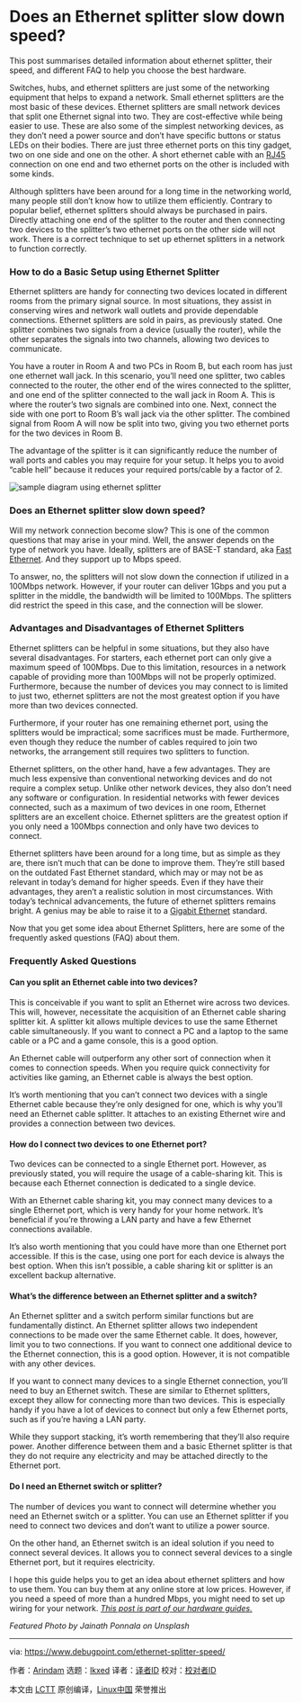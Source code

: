 [#]: subject: "Does an Ethernet splitter slow down speed?"
[#]: via: "https://www.debugpoint.com/ethernet-splitter-speed/"
[#]: author: "Arindam https://www.debugpoint.com/author/admin1/"
[#]: collector: "lkxed"
[#]: translator: " "
[#]: reviewer: " "
[#]: publisher: " "
[#]: url: " "

Does an Ethernet splitter slow down speed?
======
This post summarises detailed information about ethernet splitter, their speed, and different FAQ to help you choose the best hardware.

Switches, hubs, and ethernet splitters are just some of the networking equipment that helps to expand a network. Small ethernet splitters are the most basic of these devices. Ethernet splitters are small network devices that split one Ethernet signal into two. They are cost-effective while being easier to use. These are also some of the simplest networking devices, as they don’t need a power source and don’t have specific buttons or status LEDs on their bodies. There are just three ethernet ports on this tiny gadget, two on one side and one on the other. A short ethernet cable with an [RJ45][1] connection on one end and two ethernet ports on the other is included with some kinds.

Although splitters have been around for a long time in the networking world, many people still don’t know how to utilize them efficiently. Contrary to popular belief, ethernet splitters should always be purchased in pairs. Directly attaching one end of the splitter to the router and then connecting two devices to the splitter’s two ethernet ports on the other side will not work. There is a correct technique to set up ethernet splitters in a network to function correctly.

### How to do a Basic Setup using Ethernet Splitter

Ethernet splitters are handy for connecting two devices located in different rooms from the primary signal source. In most situations, they assist in conserving wires and network wall outlets and provide dependable connections. Ethernet splitters are sold in pairs, as previously stated. One splitter combines two signals from a device (usually the router), while the other separates the signals into two channels, allowing two devices to communicate.

You have a router in Room A and two PCs in Room B, but each room has just one ethernet wall jack. In this scenario, you’ll need one splitter, two cables connected to the router, the other end of the wires connected to the splitter, and one end of the splitter connected to the wall jack in Room A. This is where the router’s two signals are combined into one. Next, connect the side with one port to Room B’s wall jack via the other splitter. The combined signal from Room A will now be split into two, giving you two ethernet ports for the two devices in Room B.

The advantage of the splitter is it can significantly reduce the number of wall ports and cables you may require for your setup. It helps you to avoid “cable hell” because it reduces your required ports/cable by a factor of 2.

![sample diagram using ethernet splitter][2]

### Does an Ethernet splitter slow down speed?

Will my network connection become slow? This is one of the common questions that may arise in your mind. Well, the answer depends on the type of network you have. Ideally, splitters are of BASE-T standard, aka [Fast Ethernet][3]. And they support up to Mbps speed.

To answer, no, the splitters will not slow down the connection if utilized in a 100Mbps network. However, if your router can deliver 1Gbps and you put a splitter in the middle, the bandwidth will be limited to 100Mbps. The splitters did restrict the speed in this case, and the connection will be slower.

### Advantages and Disadvantages of Ethernet Splitters

Ethernet splitters can be helpful in some situations, but they also have several disadvantages. For starters, each ethernet port can only give a maximum speed of 100Mbps. Due to this limitation, resources in a network capable of providing more than 100Mbps will not be properly optimized. Furthermore, because the number of devices you may connect to is limited to just two, ethernet splitters are not the most greatest option if you have more than two devices connected.

Furthermore, if your router has one remaining ethernet port, using the splitters would be impractical; some sacrifices must be made. Furthermore, even though they reduce the number of cables required to join two networks, the arrangement still requires two splitters to function.

Ethernet splitters, on the other hand, have a few advantages. They are much less expensive than conventional networking devices and do not require a complex setup. Unlike other network devices, they also don’t need any software or configuration. In residential networks with fewer devices connected, such as a maximum of two devices in one room, Ethernet splitters are an excellent choice. Ethernet splitters are the greatest option if you only need a 100Mbps connection and only have two devices to connect.

Ethernet splitters have been around for a long time, but as simple as they are, there isn’t much that can be done to improve them. They’re still based on the outdated Fast Ethernet standard, which may or may not be as relevant in today’s demand for higher speeds. Even if they have their advantages, they aren’t a realistic solution in most circumstances. With today’s technical advancements, the future of ethernet splitters remains bright. A genius may be able to raise it to a [Gigabit Ethernet][4] standard.

Now that you get some idea about Ethernet Splitters, here are some of the frequently asked questions (FAQ) about them.

### Frequently Asked Questions

#### Can you split an Ethernet cable into two devices?

This is conceivable if you want to split an Ethernet wire across two devices. This will, however, necessitate the acquisition of an Ethernet cable sharing splitter kit. A splitter kit allows multiple devices to use the same Ethernet cable simultaneously. If you want to connect a PC and a laptop to the same cable or a PC and a game console, this is a good option.

An Ethernet cable will outperform any other sort of connection when it comes to connection speeds. When you require quick connectivity for activities like gaming, an Ethernet cable is always the best option.

It’s worth mentioning that you can’t connect two devices with a single Ethernet cable because they’re only designed for one, which is why you’ll need an Ethernet cable splitter. It attaches to an existing Ethernet wire and provides a connection between two devices.

#### How do I connect two devices to one Ethernet port?

Two devices can be connected to a single Ethernet port. However, as previously stated, you will require the usage of a cable-sharing kit. This is because each Ethernet connection is dedicated to a single device.

With an Ethernet cable sharing kit, you may connect many devices to a single Ethernet port, which is very handy for your home network. It’s beneficial if you’re throwing a LAN party and have a few Ethernet connections available.

It’s also worth mentioning that you could have more than one Ethernet port accessible. If this is the case, using one port for each device is always the best option. When this isn’t possible, a cable sharing kit or splitter is an excellent backup alternative.

#### What’s the difference between an Ethernet splitter and a switch?

An Ethernet splitter and a switch perform similar functions but are fundamentally distinct. An Ethernet splitter allows two independent connections to be made over the same Ethernet cable. It does, however, limit you to two connections. If you want to connect one additional device to the Ethernet connection, this is a good option. However, it is not compatible with any other devices.

If you want to connect many devices to a single Ethernet connection, you’ll need to buy an Ethernet switch. These are similar to Ethernet splitters, except they allow for connecting more than two devices. This is especially handy if you have a lot of devices to connect but only a few Ethernet ports, such as if you’re having a LAN party.

While they support stacking, it’s worth remembering that they’ll also require power. Another difference between them and a basic Ethernet splitter is that they do not require any electricity and may be attached directly to the Ethernet port.

#### Do I need an Ethernet switch or splitter?

The number of devices you want to connect will determine whether you need an Ethernet switch or a splitter. You can use an Ethernet splitter if you need to connect two devices and don’t want to utilize a power source.

On the other hand, an Ethernet switch is an ideal solution if you need to connect several devices. It allows you to connect several devices to a single Ethernet port, but it requires electricity.

I hope this guide helps you to get an idea about ethernet splitters and how to use them. You can buy them at any online store at low prices. However, if you need a speed of more than a hundred Mbps, you might need to set up wiring for your network. *[This post is part of our hardware guides.][5]*

*Featured Photo by Jainath Ponnala on Unsplash*

--------------------------------------------------------------------------------

via: https://www.debugpoint.com/ethernet-splitter-speed/

作者：[Arindam][a]
选题：[lkxed][b]
译者：[译者ID](https://github.com/译者ID)
校对：[校对者ID](https://github.com/校对者ID)

本文由 [LCTT](https://github.com/LCTT/TranslateProject) 原创编译，[Linux中国](https://linux.cn/) 荣誉推出

[a]: https://www.debugpoint.com/author/admin1/
[b]: https://github.com/lkxed
[1]: https://en.wikipedia.org/wiki/Registered_jack
[2]: https://www.debugpoint.com/wp-content/uploads/2021/10/sample-diagram-using-ethernet-splitter-1024x896.jpg
[3]: https://en.wikipedia.org/wiki/Fast_Ethernet
[4]: https://en.wikipedia.org/wiki/Gigabit_Ethernet
[5]: https://www.debugpoint.com/category/hardware

